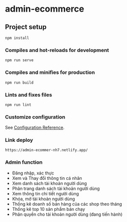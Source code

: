 # admin-ecommerce

## Project setup
```
npm install
```

### Compiles and hot-reloads for development
```
npm run serve
```

### Compiles and minifies for production
```
npm run build
```

### Lints and fixes files
```
npm run lint
```

### Customize configuration
See [Configuration Reference](https://cli.vuejs.org/config/).

### Link deploy
```
https://admin-ecommer-nh7.netlify.app/
```

### Admin function
- Đăng nhập, xác thực
- Xem và Thay đổi thông tin cá nhân
- Xem danh sách tài khoản người dùng
- Phân trang danh sách tài khoản người dùng
- Xem thông tin chi tiết người dùng
- Khóa, mở tài khoản người dùng
- Thống kê doanh số bán hàng của các shop theo tháng
- Thống kê top 10 sản phẩm bán chạy 
- Phân quyền cho tài khoản người dùng (đang tiến hành)
